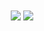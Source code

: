 <div align="center">
  <img align="center" src="https://github-readme-stats.vercel.app/api?username=beginaid&count_private=true&show_icons=true&theme=dark" />
  <img align="center" src="https://github-readme-stats.vercel.app/api/top-langs/?username=beginaid&theme=dark&count_private=false" />
</div>
